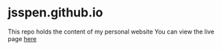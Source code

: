 # jsspen.github.io

This repo holds the content of my personal website
You can view the live page [here](https://jsspen.github.io)

